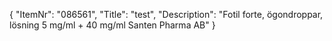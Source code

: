 {
  "ItemNr": "086561",
  "Title": "test",
  "Description": "Fotil forte, ögondroppar, lösning 5 mg/ml + 40 mg/ml Santen Pharma AB"
}